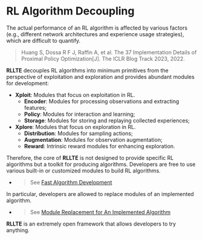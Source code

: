 # RL Algorithm Decoupling

The actual performance of an RL algorithm is affected by various factors (e.g., different network architectures and experience usage 
strategies), which are difficult to quantify.

> Huang S, Dossa R F J, Raffin A, et al. The 37 Implementation Details of Proximal Policy Optimization[J]. The ICLR Blog Track 2023, 2022.

**RLLTE** decouples RL algorithms into minimum primitives from the perspective of exploitation and exploration and provides abundant modules for development:

- **Xploit**: Modules that focus on exploitation in RL.
    - **Encoder**: Modules for processing observations and extracting features;
    - **Policy**: Modules for interaction and learning;
    - **Storage**: Modules for storing and replaying collected experiences;
- **Xplore**: Modules that focus on exploration in RL.
    - **Distribution**: Modules for sampling actions;
    - **Augmentation**: Modules for observation augmentation;
    - **Reward**: Intrinsic reward modules for enhancing exploration.

Therefore, the core of **RLLTE** is not designed to provide specific RL algorithms but a toolkit for producing algorithms. Developers are free to use various built-in or customized modules to build RL algorithms.

- > See [Fast Algorithm Development](../development.md)

In particular, developers are allowed to replace modules of an implemented algorithm.

- > See [Module Replacement for An Implemented Algorithm](../../mt/replacement.md)

**RLLTE** is an extremely open framework that allows developers to try anything.